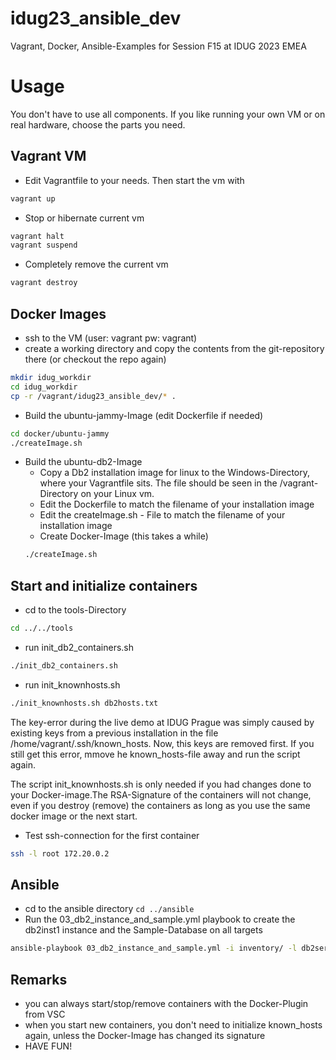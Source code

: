 # idug23_ansible_dev
Vagrant, Docker, Ansible-Examples for Session F15 at IDUG 2023 EMEA

# Usage
You don't have to use all components. If you like running your own VM or on real hardware, choose the parts you need. 
## Vagrant VM
* Edit Vagrantfile to your needs. Then start the vm with
```bash
vagrant up
```
* Stop or hibernate current vm
```bash
vagrant halt
vagrant suspend
```
* Completely remove the current vm
```bash
vagrant destroy
```
## Docker Images
* ssh to the VM (user: vagrant pw: vagrant)
* create a working directory and copy the contents from the git-repository there (or checkout the repo again)
```bash
mkdir idug_workdir
cd idug_workdir
cp -r /vagrant/idug23_ansible_dev/* .
```
* Build the ubuntu-jammy-Image (edit Dockerfile if needed)
```bash
cd docker/ubuntu-jammy
./createImage.sh
```
* Build the ubuntu-db2-Image
    * Copy a Db2 installation image for linux to the Windows-Directory, where your Vagrantfile sits. The file should be seen in the /vagrant-Directory on your Linux vm.
    * Edit the Dockerfile to match the filename of your installation image
    * Edit the createImage.sh - File to match the filename of your installation image
    * Create Docker-Image (this takes a while)
    ```bash
    ./createImage.sh
    ```

## Start and initialize containers
* cd to the tools-Directory
```bash
cd ../../tools
```
* run init_db2_containers.sh
```bash
./init_db2_containers.sh
```
* run init_knownhosts.sh
```bash
./init_knownhosts.sh db2hosts.txt
```
The key-error during the live demo at IDUG Prague was simply caused by existing keys from a previous installation in the file /home/vagrant/.ssh/known_hosts. Now, this keys are removed first. If you still get this error, mmove he known_hosts-file away and run the script again.

The script init_knownhosts.sh is only needed if you had changes done to your Docker-image.The RSA-Signature of the containers will not change, even if you destroy (remove) the containers as long as you use the same docker image or the next start.  
* Test ssh-connection for the first container
```bash
ssh -l root 172.20.0.2
```
## Ansible
* cd to the ansible directory
```cd ../ansible```
* Run the 03_db2_instance_and_sample.yml playbook to create the db2inst1 instance and the Sample-Database on all targets
```bash
ansible-playbook 03_db2_instance_and_sample.yml -i inventory/ -l db2server
```

## Remarks
* you can always start/stop/remove containers with the Docker-Plugin from VSC
* when you start new containers, you don't need to initialize known_hosts again, unless the Docker-Image has changed its signature
* HAVE FUN!